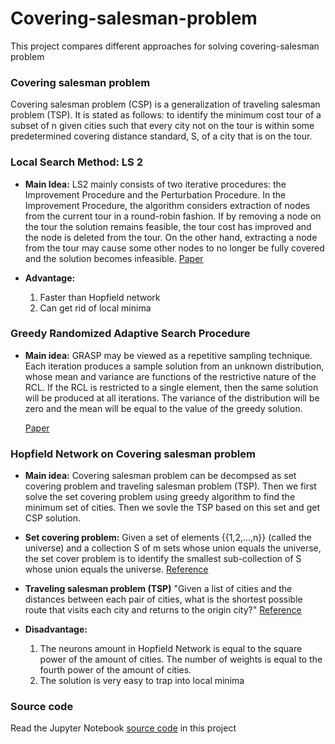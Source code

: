 # Covering-salesman-problem
This project compares different approaches for solving  covering-salesman problem

### Covering salesman problem
Covering salesman problem (CSP) is a generalization of traveling salesman problem (TSP). It is stated as follows: to identify the minimum cost tour of a subset of n given cities such that every city not on the tour is within some predetermined covering distance standard, S, of a city that is on the tour.

###  Local Search Method: LS 2
+ __Main Idea:__
    LS2 mainly consists of two iterative procedures: the Improvement Procedure and the Perturbation Procedure. In the Improvement Procedure, the algorithm considers extraction of nodes from the current tour in a round-robin fashion. 
    If by removing a node on the
    tour the solution remains feasible, the tour cost has improved and the node is deleted from the tour.
    On the other hand, extracting a node from the tour may cause some other nodes to no longer be
    fully covered and the solution becomes infeasible. 
    [Paper](https://terpconnect.umd.edu/~raghavan/preprints/GCSPrevv3.pdf)

+ __Advantage:__
    1. Faster than Hopfield network
    2. Can get rid of local minima


### Greedy Randomized Adaptive Search Procedure
+ __Main idea:__
    GRASP may be viewed as a repetitive sampling technique. Each iteration produces a sample solution from an unknown distribution, whose mean and variance are functions of the restrictive nature of the RCL.
    If the RCL is restricted to a single element, then the same solution will be produced at all iterations. The variance of the distribution will be zero and the mean will be equal to the value
    of the greedy solution.

    [Paper](http://www.optimization-online.org/DB_FILE/2001/09/371.pdf)

### Hopfield Network on Covering salesman problem
+ __Main idea:__
    Covering salesman problem can be decompsed as set covering problem and traveling salesman problem (TSP). Then we first solve the set covering problem using greedy algorithm to find the minimum set of cities. Then we sovle the TSP based on this set and get CSP solution.
+ __Set covering problem:__
    Given a set of elements {{1,2,...,n}} (called the universe) and a collection S of m sets whose union equals the universe, the set cover problem is to identify the smallest sub-collection of  S whose union equals the universe. [Reference](https://en.wikipedia.org/wiki/Set_cover_problem)

+ __Traveling salesman problem (TSP)__
    "Given a list of cities and the distances between each pair of cities, what is the shortest possible route that visits each city and returns to the origin city?" [Reference](https://en.wikipedia.org/wiki/Travelling_salesman_problem)

+ __Disadvantage:__
    1. The neurons amount in Hopfield Network is equal to the square power of the amount of cities. The number of weights is equal to the fourth power of the amount of cities.
    2. The solution is very easy to trap into local minima


### Source code
Read the Jupyter Notebook [source code](./Summary.ipynb) in this project


